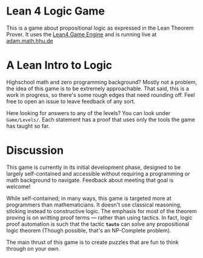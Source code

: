 # Lean 4 Logic Game

This is a game about propositional logic as expressed in the Lean Theorem Prover. It uses the [Lean4 Game Engine](https://github.com/leanprover-community/lean4game) and is running live at [adam.math.hhu.de](https://adam.math.hhu.de/#/g/Trequetrum/lean4game-logic)

# A Lean Intro to Logic

Highschool math and zero programming background? Mostly not a problem, the idea of this game is to be extremely approachable. That said, this is a work in progress, so there's some rough edges that need rounding off. Feel free to open an issue to leave feedback of any sort.

Here looking for answers to any of the levels? You can look under `Game/Levels/`. Each statement has a proof that uses only the tools the game has taught so far.

# Discussion

This game is currently in its initial development phase, designed to be largely self-contained and accessible without requiring a programming or math background to navigate. Feedback about meeting that goal is welcome!

While self-contained; in many ways, this game is targeted more at programmers than mathematicians. It doesn't use classical reasoning, sticking instead to constructive logic. The emphasis for most of the theorem proving is on writting proof terms — rather than using tactics. In fact, logic proof automation is such that the tactic **`tauto`** can solve any propositional logic theorem (Though possible, that's an NP-Complete problem).

The main thrust of this game is to create puzzles that are fun to think through on your own.
